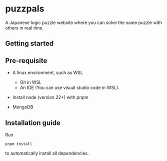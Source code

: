 # puzzpals
A Japanese logic puzzle website where you can solve the same puzzle with others in real time.


## Getting started

## Pre-requisite

- A linux environment, such as WSL
  - Git in WSL
  - An IDE (You can use visual studio code in WSL).

- Install node (version 22+) with pnpm

- MongoDB

## Installation guide
Run
```
pnpm install
```
to automatically install all dependencies.
